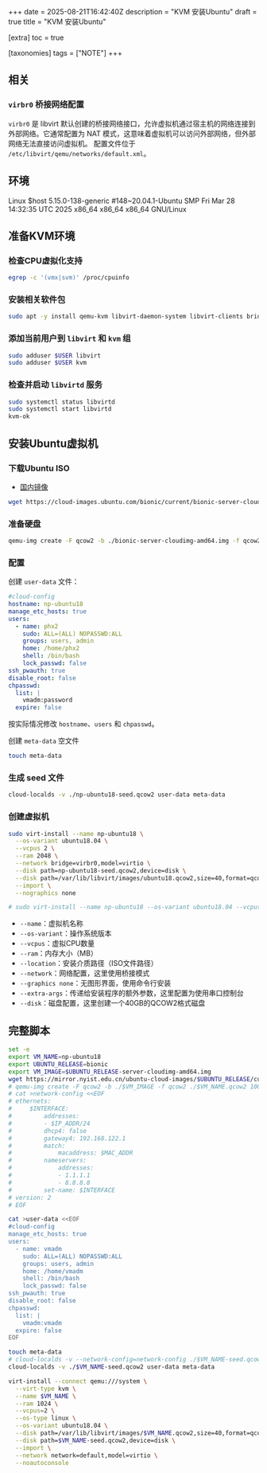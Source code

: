 +++
date = 2025-08-21T16:42:40Z
description = "KVM 安装Ubuntu"
draft = true
title = "KVM 安装Ubuntu"

[extra]
toc = true

[taxonomies]
tags = ["NOTE"]
+++

## 相关

### `virbr0` 桥接网络配置

`virbr0` 是 libvirt 默认创建的桥接网络接口，允许虚拟机通过宿主机的网络连接到外部网络。它通常配置为 NAT 模式，这意味着虚拟机可以访问外部网络，但外部网络无法直接访问虚拟机。
配置文件位于 `/etc/libvirt/qemu/networks/default.xml`。

## 环境

Linux $host 5.15.0-138-generic #148~20.04.1-Ubuntu SMP Fri Mar 28 14:32:35 UTC 2025 x86_64 x86_64 x86_64 GNU/Linux

## 准备KVM环境

### 检查CPU虚拟化支持

```bash
egrep -c '(vmx|svm)' /proc/cpuinfo
```

### 安装相关软件包

```bash
sudo apt -y install qemu-kvm libvirt-daemon-system libvirt-clients bridge-utils virt-manager cloud-image-utils
```

### 添加当前用户到 `libvirt` 和 `kvm` 组

```bash
sudo adduser $USER libvirt
sudo adduser $USER kvm
```

### 检查并启动 `libvirtd` 服务

```bash
sudo systemctl status libvirtd
sudo systemctl start libvirtd
kvm-ok
```

## 安装Ubuntu虚拟机

### 下载Ubuntu ISO

- [国内镜像](https://launchpad.net/ubuntu/+mirror/mirror.nyist.edu.cn-release)

```bash
wget https://cloud-images.ubuntu.com/bionic/current/bionic-server-cloudimg-amd64.img
```

### 准备硬盘

```bash
qemu-img create -F qcow2 -b ./bionic-server-cloudimg-amd64.img -f qcow2 ./np-ubuntu18.qcow2 40G
```

### 配置

创建 `user-data` 文件：

```yaml
#cloud-config
hostname: np-ubuntu18
manage_etc_hosts: true
users:
  - name: phx2
    sudo: ALL=(ALL) NOPASSWD:ALL
    groups: users, admin
    home: /home/phx2
    shell: /bin/bash
    lock_passwd: false
ssh_pwauth: true
disable_root: false
chpasswd:
  list: |
    vmadm:password
  expire: false
```

按实际情况修改 `hostname`、`users` 和 `chpasswd`。

创建 `meta-data` 空文件

```bash
touch meta-data
```

### 生成 seed 文件

```bash
cloud-localds -v ./np-ubuntu18-seed.qcow2 user-data meta-data
```

### 创建虚拟机

```bash
sudo virt-install --name np-ubuntu18 \
  --os-variant ubuntu18.04 \
  --vcpus 2 \
  --ram 2048 \
  --network bridge=virbr0,model=virtio \
  --disk path=np-ubuntu18-seed.qcow2,device=disk \
  --disk path=/var/lib/libvirt/images/ubuntu18.qcow2,size=40,format=qcow2,backing_store=np-ubuntu18.qcow2 \
  --import \
  --nographics none
```

```bash
# sudo virt-install --name np-ubuntu18 --os-variant ubuntu18.04 --vcpus 2 --ram 2048 --location $iso_path --network bridge=virbr0,model=virtio --graphics none --extra-args='console=ttyS0,115200n8 serial' --disk path=/var/lib/libvirt/images/ubuntu18.qcow2,size=40,format=qcow2,bus=virtio
```

- `--name`：虚拟机名称
- `--os-variant`：操作系统版本
- `--vcpus`：虚拟CPU数量
- `--ram`：内存大小（MB）
- `--location`：安装介质路径（ISO文件路径）
- `--network`：网络配置，这里使用桥接模式
- `--graphics none`：无图形界面，使用命令行安装
- `--extra-args`：传递给安装程序的额外参数，这里配置为使用串口控制台
- `--disk`：磁盘配置，这里创建一个40GB的QCOW2格式磁盘

## 完整脚本

```bash
set -e
export VM_NAME=np-ubuntu18
export UBUNTU_RELEASE=bionic
export VM_IMAGE=$UBUNTU_RELEASE-server-cloudimg-amd64.img
wget https://mirror.nyist.edu.cn/ubuntu-cloud-images/$UBUNTU_RELEASE/current/$UBUNTU_RELEASE-server-cloudimg-amd64.img
# qemu-img create -F qcow2 -b ./$VM_IMAGE -f qcow2 ./$VM_NAME.qcow2 10G
# cat >network-config <<EOF
# ethernets:
#     $INTERFACE:
#         addresses:
#         - $IP_ADDR/24
#         dhcp4: false
#         gateway4: 192.168.122.1
#         match:
#             macaddress: $MAC_ADDR
#         nameservers:
#             addresses:
#             - 1.1.1.1
#             - 8.8.8.8
#         set-name: $INTERFACE
# version: 2
# EOF

cat >user-data <<EOF
#cloud-config
manage_etc_hosts: true
users:
  - name: vmadm
    sudo: ALL=(ALL) NOPASSWD:ALL
    groups: users, admin
    home: /home/vmadm
    shell: /bin/bash
    lock_passwd: false
ssh_pwauth: true
disable_root: false
chpasswd:
  list: |
    vmadm:vmadm
  expire: false
EOF

touch meta-data
# cloud-localds -v --network-config=network-config ./$VM_NAME-seed.qcow2 user-data meta-data
cloud-localds -v ./$VM_NAME-seed.qcow2 user-data meta-data

virt-install --connect qemu:///system \
  --virt-type kvm \
  --name $VM_NAME \
  --ram 1024 \
  --vcpus=2 \
  --os-type linux \
  --os-variant ubuntu18.04 \
  --disk path=/var/lib/libvirt/images/$VM_NAME.qcow2,size=40,format=qcow2,backing_store=$VM_IMAGE \
  --disk path=$VM_NAME-seed.qcow2,device=disk \
  --import \
  --network network=default,model=virtio \
  --noautoconsole
```
